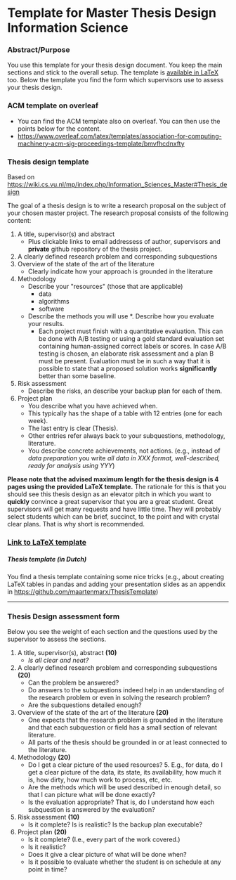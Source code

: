# Template for Master Thesis Design Information Science

### Abstract/Purpose
You use this   template for your thesis design document. You keep the main sections and stick to the overall setup.
The template is [available in LaTeX](https://github.com/maartenmarx/ThesisTemplate/blob/master/ThesisTemplate/ThesisDesign.tex) too.  Below the template you find the form which supervisors use to assess your thesis design.

<!--Below is also a template for the  presentation of your thesis design. -->

### ACM template on overleaf

* You can find the ACM template also on overleaf. You can then use the points below for the content.
* <https://www.overleaf.com/latex/templates/association-for-computing-machinery-acm-sig-proceedings-template/bmvfhcdnxfty>


### Thesis design template

Based on  <https://wiki.cs.vu.nl/mp/index.php/Information_Sciences_Master#Thesis_design>

The goal of a thesis design is to write a research proposal on the subject of your chosen master project. The research proposal   consists of the following content:

1. A title, supervisor(s) and abstract
	* Plus clickable links to email addressess of author, supervisors and **private** github repository of the thesis project.
2. A clearly defined research problem and corresponding subquestions
3. Overview of the state of the art of the literature
	* Clearly indicate how your approach is grounded in the literature
5. Methodology
	* Describe your "resources" (those that are applicable)
		* data
		* algorithms
		* software
	* Describe the methods you will use
	*. Describe how you evaluate your results.
    	* Each project must finish with a quantitative evaluation. This can be done with A/B testing or using a gold standard evaluation set containing human-assigned correct labels or scores.  In case A/B testing is chosen, an elaborate risk assessment and a plan B must be present. Evaluation must be in such a way that it is possible to state that a proposed solution works **significantly** better than some baseline.
5. Risk assessment
	* Describe the risks, an describe your backup plan for each of them.
3. Project plan 
	*  You describe what you have achieved when. 
	* This typically has the shape of a table with 12 entries (one for each week).
	* The last entry is clear (Thesis).
	* Other entries refer always back to your subquestions, methodology, literature.
	* You describe concrete achievements, not actions. (e.g., instead of _data preparation_ you write _all data in XXX format, well-described, ready for analysis using YYY_)


**Please note that the advised maximum length for the thesis design  is 4 pages using the provided LaTeX template.**
The rationale for this is that you should see this thesis design as an elevator pitch in which you want  to **quickly** convince a great supervisor that you are a great student. Great supervisors will get many requests and have little time. They will probably select students which can be brief, succinct, to the point and with crystal clear plans. That is why short is recommended.

### [Link to LaTeX template](https://github.com/maartenmarx/ThesisTemplate/blob/master/ThesisTemplate/ThesisDesign.tex)

##### Thesis template (in Dutch)
You find a thesis template containing some nice tricks (e.g., about creating LaTeX tables in pandas and adding your presentation slides as an appendix in <https://github.com/maartenmarx/ThesisTemplate>)

 
----

### Thesis Design assessment form

<!--You can receive 100 points for your thesis design. Your grade is the number of points divided by 10.-->
 Below you see the weight of each section and the questions used by the supervisor to assess the sections. 

1. A title, supervisor(s), abstract **(10)**
	 * _Is all clear and neat?_
2. A clearly defined research problem and corresponding subquestions **(20)**
	* Can the problem be answered?
	* Do answers to the subquestions indeed help in an understanding of the research problem or even in solving the research problem?
	* Are the subquestions detailed enough?
3. Overview of the state of the art of the literature **(20)**
	* One expects that the research problem is grounded in the literature and that each subquestion or field has a small section of relevant literature.
	* All parts of the thesis should be grounded in or at least connected to  the literature.
4. Methodology **(20)**
	* Do I get a clear picture of the used resources?
		5. E.g., for data, do I get a clear picture of the data, its state, its availability, how much it is, how dirty, how much work to process, etc, etc.
	* Are the methods which will be used described in enough detail, so that I can picture what will be done exactly? 
	* Is the evaluation appropriate? That is, do I understand how each subquestion is answered by the evaluation? 
5. Risk assessment **(10)**
	* Is it complete? Is is realistic? Is the backup plan executable?
6. Project plan  **(20)**
	* Is it complete? (I.e., every part of the work covered.)
	* Is it realistic?
	* Does it give a clear picture of what will be done when? 
	* Is it possible to evaluate whether the student is on schedule at any point in time?


<!-- ### [Link to assessment form ](https://goo.gl/forms/2w6x6iU87AsIRuX83)
-->
